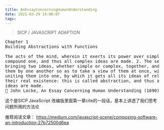 ```yaml
---
title: AnEssayConcerningHumanUnderstanding
date: 2021-03-29 14:00:07
tags:
---
```


> SICP / JAVASCRIPT ADAPTION
<pre>
Chapter 1
Building Abstractions with Functions

The acts of the mind, wherein it exerts its power over simple ideas, are chiefly these three: 1. Combining several simple ideas into one
compound one, and thus all complex ideas are made. 2. The second is
bringing two ideas, whether simple or complex, together, and setting
them by one another so as to take a view of them at once, without
uniting them into one, by which it gets all its ideas of relations. 3. The third is separating them from all other ideas that accompany them in
their real existence: this is called abstraction, and thus all its general
ideas are made.
 John Locke, An Essay Concerning Human Understanding (1690)
</pre>

这个是SICP JavaScript 改编版里面第一章cite的一段话，基本上讲透了我们思考问题所用的方法论


推荐阅读文章：
https://medium.com/javascript-scene/composing-software-an-introduction-27b72500d6ea
